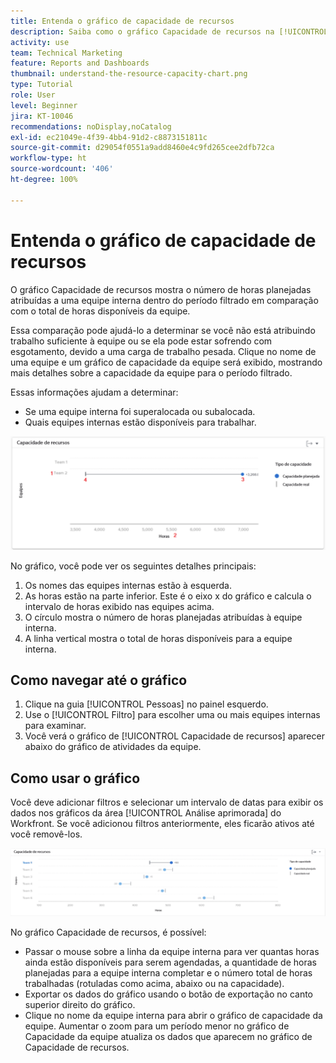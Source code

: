 ```yaml
---
title: Entenda o gráfico de capacidade de recursos
description: Saiba como o gráfico Capacidade de recursos na [!UICONTROL Análise aprimorada] mostra o número de horas planejadas atribuídas a uma equipe interna dentro do período filtrado em comparação com o total de horas disponíveis da equipe.
activity: use
team: Technical Marketing
feature: Reports and Dashboards
thumbnail: understand-the-resource-capacity-chart.png
type: Tutorial
role: User
level: Beginner
jira: KT-10046
recommendations: noDisplay,noCatalog
exl-id: ec21049e-4f39-4bb4-91d2-c8873151811c
source-git-commit: d29054f0551a9add8460e4c9fd265cee2dfb72ca
workflow-type: ht
source-wordcount: '406'
ht-degree: 100%

---
```


# Entenda o gráfico de capacidade de recursos

O gráfico Capacidade de recursos mostra o número de horas planejadas atribuídas a uma equipe interna dentro do período filtrado em comparação com o total de horas disponíveis da equipe.

Essa comparação pode ajudá-lo a determinar se você não está atribuindo trabalho suficiente à equipe ou se ela pode estar sofrendo com esgotamento, devido a uma carga de trabalho pesada. Clique no nome de uma equipe e um gráfico de capacidade da equipe será exibido, mostrando mais detalhes sobre a capacidade da equipe para o período filtrado.

Essas informações ajudam a determinar:

* Se uma equipe interna foi superalocada ou subalocada.
* Quais equipes internas estão disponíveis para trabalhar.

![Uma imagem mostrando um gráfico de capacidade de recursos com números nas áreas descritas nos marcadores abaixo](assets/section-3-2.png)

No gráfico, você pode ver os seguintes detalhes principais:

1. Os nomes das equipes internas estão à esquerda.
1. As horas estão na parte inferior. Este é o eixo x do gráfico e calcula o intervalo de horas exibido nas equipes acima.
1. O círculo mostra o número de horas planejadas atribuídas à equipe interna.
1. A linha vertical mostra o total de horas disponíveis para a equipe interna.

## Como navegar até o gráfico

1. Clique na guia [!UICONTROL Pessoas] no painel esquerdo.
1. Use o [!UICONTROL Filtro] para escolher uma ou mais equipes internas para examinar.
1. Você verá o gráfico de [!UICONTROL Capacidade de recursos] aparecer abaixo do gráfico de atividades da equipe.

## Como usar o gráfico

Você deve adicionar filtros e selecionar um intervalo de datas para exibir os dados nos gráficos da área [!UICONTROL Análise aprimorada] do Workfront. Se você adicionou filtros anteriormente, eles ficarão ativos até você removê-los.

![Uma imagem mostrando um gráfico de capacidade de recursos](assets/section-3-3.png)

No gráfico Capacidade de recursos, é possível:

* Passar o mouse sobre a linha da equipe interna para ver quantas horas ainda estão disponíveis para serem agendadas, a quantidade de horas planejadas para a equipe interna completar e o número total de horas trabalhadas (rotuladas como acima, abaixo ou na capacidade).
* Exportar os dados do gráfico usando o botão de exportação no canto superior direito do gráfico.
* Clique no nome da equipe interna para abrir o gráfico de capacidade da equipe. Aumentar o zoom para um período menor no gráfico de Capacidade da equipe atualiza os dados que aparecem no gráfico de Capacidade de recursos.
